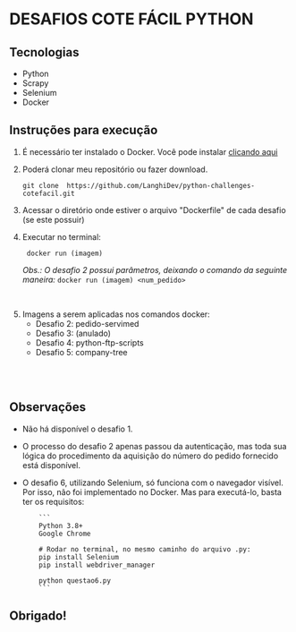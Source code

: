 # DESAFIOS COTE FÁCIL PYTHON

## Tecnologias

- Python
- Scrapy
- Selenium
- Docker

## Instruções para execução
1) É necessário ter instalado o Docker. Você pode instalar [clicando aqui](https://www.docker.com/get-started/)
2) Poderá clonar meu repositório ou fazer download.
      ```
      git clone  https://github.com/LanghiDev/python-challenges-cotefacil.git
      ```

3) Acessar o diretório onde estiver o arquivo "Dockerfile" de cada desafio (se este possuir)
4) Executar no terminal:
     ```
      docker run (imagem)
     ```

      _Obs.: O desafio 2 possui parâmetros, deixando o comando da seguinte maneira:_ 
        ```
        docker run (imagem) <num_pedido>
        ```
<br>

5) Imagens a serem aplicadas nos comandos docker:
   - Desafio 2: pedido-servimed
   - Desafio 3: (anulado)
   - Desafio 4: python-ftp-scripts
   - Desafio 5: company-tree

<Br><br>

## Observações

- Não há disponível o desafio 1.
- O processo do desafio 2 apenas passou da autenticação, mas toda sua lógica do procedimento da aquisição do número do pedido fornecido está disponível.
- O desafio 6, utilizando Selenium, só funciona com o navegador visível. Por isso, não foi implementado no Docker. Mas para executá-lo, basta ter os requisitos:

          ```
          Python 3.8+
          Google Chrome

          # Rodar no terminal, no mesmo caminho do arquivo .py:
          pip install Selenium
          pip install webdriver_manager

          python questao6.py
          ```


## Obrigado!
